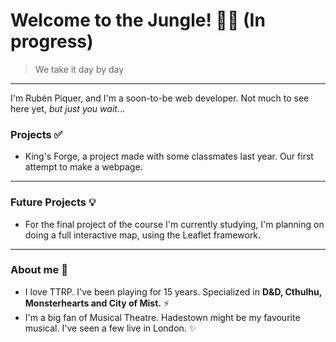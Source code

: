 # **Welcome to the Jungle!** :technologist: (In progress)
> We take it day by day
---

I'm Rubén Piquer, and I'm a soon-to-be web developer. Not much to see here yet, _but just you wait_...

### Projects :white_check_mark:
* King's Forge, a project made with some classmates last year. Our first attempt to make a webpage.

---

### Future Projects :bulb:
* For the final project of the course I'm currently studying, I'm planning on doing a full interactive map, using the Leaflet framework.

---

### About me :monocle_face:
* I love TTRP. I've been playing for 15 years. Specialized in **D&D, Cthulhu, Monsterhearts and City of Mist.** :zap:
* I'm a big fan of Musical Theatre. Hadestown might be my favourite musical. I've seen a few live in London. :sparkles:






<!--
**rpiquer/rpiquer** is a ✨ _special_ ✨ repository because its `README.md` (this file) appears on your GitHub profile.

Here are some ideas to get you started:

- 🔭 I’m currently working on ...
- 🌱 I’m currently learning ...
- 👯 I’m looking to collaborate on ...
- 🤔 I’m looking for help with ...
- 💬 Ask me about ...
- 📫 How to reach me: ...
- 😄 Pronouns: ...
- ⚡ Fun fact: ...
-->
